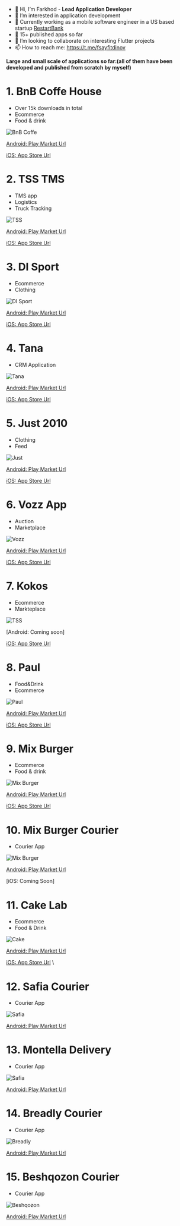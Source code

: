 - 👋 Hi, I’m Farkhod - **Lead Application Developer**
- 👀 I’m interested in application development
- 💼 Currently working as a mobile software engineer in a US based startup [RestartBank](https://restartbank.com)  
- 🍎 15+ published apps so far
- 💙 I’m looking to collaborate on interesting Flutter projects
- 📫 How to reach me: https://t.me/fsayfitdinov


**Large and small scale of applications so far:(all of them have been developed and published from scratch by myself)**

<h1>1. BnB Coffe House</h1>

* Over 15k downloads in total
* Ecommerce
* Food & drink

<picture>
  <img alt="BnB Coffe" src="https://lh3.googleusercontent.com/UUFuYqniZz8QlpH3d-z8cDFKosc1dfoVOJgppTm5KiG-XsfN8UjnLq9KJNUSp7UieQ">
</picture>

 [Android: Play Market Url](https://play.google.com/store/apps/details?id=uz.bnb.android)
 
 [iOS: App Store Url](https://apps.apple.com/us/app/b-b-coffee-house/id1562147546)
 
 
 
 
 <h1>2. TSS TMS</h1>
  
  * TMS app
  * Logistics
  * Truck Tracking

<picture>
  <img alt="TSS" src="https://lh3.googleusercontent.com/RT9XkG0HPAghez0SE6JHUjEal4YuOqXAEfd7UUQOMfrr1a25-6HoJ2FfcRvwAm9cfLw">
</picture>

 [Android: Play Market Url](https://play.google.com/store/apps/details?id=uz.tss.android)
 
 [iOS: App Store Url](https://apps.apple.com/us/app/tss-driver/id1606621972) 
 
 
 
 
 <h1>3. DI Sport</h1>
 
 * Ecommerce
 * Clothing

<picture>
  <img alt="DI Sport" src="https://lh3.googleusercontent.com/YXaEwV3_5XVFC-x41LiSC_vHnA8KqnMBw0DsqgiOyD_k4zZMtuhl1YaSra6TllX0cdCL">
</picture>

 [Android: Play Market Url](https://play.google.com/store/apps/details?id=com.disport.android)
 
 [iOS: App Store Url](https://apps.apple.com/us/app/di-sport/id1571134129)
 
 
 
  <h1>4. Tana</h1>
  
  * CRM Application

<picture>
  <img alt="Tana" src="https://lh3.googleusercontent.com/EL1HeKnDSfvL74_UaRbKoubMUx46mbztph0C4-8a1zz-HuvGYahMV0fY6-13XyJWEA">
</picture>

 [Android: Play Market Url](https://play.google.com/store/apps/details?id=uz.tana.android)
 
 [iOS: App Store Url](https://apps.apple.com/us/app/paul-uzbekistan/id1569312997)
 
 
 
 
   <h1>5. Just 2010</h1>
  
  * Clothing
  * Feed

<picture>
  <img alt="Just" src="https://lh3.googleusercontent.com/hvapOCwFfatzCgGyX7dfv-0aaS5uO4HiUT-XOMg4MBufM0_Q9jmJ3qQm63S5IfYA2rIJ">
</picture>

 [Android: Play Market Url](https://play.google.com/store/apps/details?id=uz.just.android)
 
 [iOS: App Store Url](https://apps.apple.com/us/app/just-2010/id1598800870)
 
 
   <h1>6. Vozz App</h1>
  
  * Auction
  * Marketplace

<picture>
  <img alt="Vozz" src="https://lh3.googleusercontent.com/-Xokxh6FqkcX4_SfaIRpDB2DPLg5kgOLir2-2rPsHmgp01eb5uQWNfKPsxMbvMXwRuQ6">
</picture>

 [Android: Play Market Url](https://play.google.com/store/apps/details?id=uz.vozz.android)
 
 [iOS: App Store Url](https://apps.apple.com/us/app/vozz-app/id1572775296)
 
 
 
  <h1>7. Kokos</h1>
  
  * Ecommerce
  * Markteplace

<picture>
  <img alt="TSS" src="https://lh3.googleusercontent.com/rOuwxNlq-NkMyFXmKA-issgsJVEUuN88_cjXUCJl3OkRw58xiYP0CSEWeY8ESphwGYLv">
</picture>

 [Android: Coming soon]
 
 [iOS: App Store Url](https://apps.apple.com/us/app/kokos/id1644573606)
 
 
 
 
 
 <h1>8. Paul</h1>

* Food&Drink
* Ecommerce

<picture>
  <img alt="Paul" src="https://lh3.googleusercontent.com/LmH6eP0wn8iAXJnt4YyABTHUoLAHfZkF6vAGZ1_JaNZvF1vaOFA2V3nYMS6lBtTqhA">
</picture>

 [Android: Play Market Url](https://play.google.com/store/apps/details?id=uz.paul.android)
 
 [iOS: App Store Url](https://apps.apple.com/us/app/paul-uzbekistan/id1554545274)
 
 
 

 
 
 
  <h1>9. Mix Burger</h1>
  
* Ecommerce
* Food & drink

<picture>
  <img alt="Mix Burger" src="https://lh3.googleusercontent.com/x29_fz0W4ziVwfdixsCGK22h0Cwg6dqngAAD_d-YlTjae91iCHXudu_qYcAyKlvod9w">
</picture>

 [Android: Play Market Url](https://play.google.com/store/apps/details?id=uz.mixburger.app)
 
 [iOS: App Store Url](https://apps.apple.com/us/app/mix-burger/id6443525496) 
 
 
  <h1>10. Mix Burger Courier</h1>
  
* Courier App

<picture>
  <img alt="Mix Burger" src="https://lh3.googleusercontent.com/x29_fz0W4ziVwfdixsCGK22h0Cwg6dqngAAD_d-YlTjae91iCHXudu_qYcAyKlvod9w">
</picture>

 [Android: Play Market Url](https://play.google.com/store/apps/details?id=uz.mixburger.courier)
 
 [iOS: Coming Soon]
 
 
 
  <h1>11. Cake Lab</h1>
  
* Ecommerce
* Food & Drink

<picture>
  <img alt="Cake" src="https://lh3.googleusercontent.com/PDnGPJcjWTlRu6eSbhIDbYxFsKx4-8nzWC8ZK4K_CDFWYmFaF72lPedycm3FdNdvlw">
</picture>

 [Android: Play Market Url](https://play.google.com/store/apps/details?id=uz.cakelab.android)
 
 [iOS: App Store Url](https://apps.apple.com/us/app/cake-lab/id1615568010) \
 
 
 
 
 
   <h1>12. Safia Courier</h1>
  
* Courier App

<picture>
  <img alt="Safia" src="https://lh3.googleusercontent.com/gy4ATW2ajqfF5_22VoHWYtCdZZ071MU4xxDXF_8JL6WUKlPF3nkqWy-rF-_dZs5EEBI">
</picture>

 [Android: Play Market Url](https://play.google.com/store/apps/details?id=uz.safiacourier.app)
 
 
 
 
 
  <h1>13. Montella Delivery</h1>
  
* Courier App

<picture>
  <img alt="Safia" src="https://lh3.googleusercontent.com/x-L7byVEGA2RSwXkelmk_JCftItTJx5VbtqKkHKnVObe_LmX75m9Y0iljtx_bmOxmlE">
</picture>

 [Android: Play Market Url](https://play.google.com/store/apps/details?id=uz.montelladriver.app)
 
 
 
   <h1>14. Breadly Courier</h1>
  
* Courier App

<picture>
  <img alt="Breadly" src="https://lh3.googleusercontent.com/pURAIwaPJgNMJHSTEFf8bX8-HjoNKy14qRk3FvIYkzcHIvRIzZHT80UhcyAzR-PRnGg">
</picture>

 [Android: Play Market Url](https://play.google.com/store/apps/details?id=uz.breadlycourier.app)
 
 
 
 
  <h1>15. Beshqozon Courier</h1>
  
* Courier App

<picture>
  <img alt="Beshqozon" src="https://lh3.googleusercontent.com/IzASBrRaRIaaLrujOwOyOUg6dms-ZY4jJ17THLb84Vc0ucR_g__Z_w5dUNuJ9-7V7lM">
</picture>

 [Android: Play Market Url](https://play.google.com/store/apps/details?id=uz.beshqozon.delivery)
 
 
 
 


